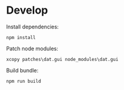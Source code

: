 # Develop #

Install dependencies:

    npm install

Patch node modules:

    xcopy patches\dat.gui node_modules\dat.gui

Build bundle:

    npm run build
